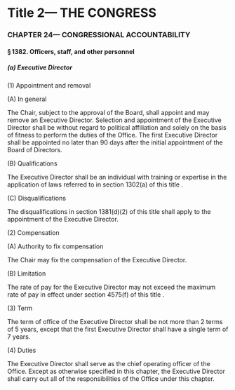 
# Title 2— THE CONGRESS
### CHAPTER 24— CONGRESSIONAL ACCOUNTABILITY
#### § 1382. Officers, staff, and other personnel
##### (a) Executive Director

(1) Appointment and removal

(A) In general

The Chair, subject to the approval of the Board, shall appoint and may remove an Executive Director. Selection and appointment of the Executive Director shall be without regard to political affiliation and solely on the basis of fitness to perform the duties of the Office. The first Executive Director shall be appointed no later than 90 days after the initial appointment of the Board of Directors.

(B) Qualifications

The Executive Director shall be an individual with training or expertise in the application of laws referred to in section 1302(a) of this title .

(C) Disqualifications

The disqualifications in section 1381(d)(2) of this title shall apply to the appointment of the Executive Director.

(2) Compensation

(A) Authority to fix compensation

The Chair may fix the compensation of the Executive Director.

(B) Limitation

The rate of pay for the Executive Director may not exceed the maximum rate of pay in effect under section 4575(f) of this title .

(3) Term

The term of office of the Executive Director shall be not more than 2 terms of 5 years, except that the first Executive Director shall have a single term of 7 years.

(4) Duties

The Executive Director shall serve as the chief operating officer of the Office. Except as otherwise specified in this chapter, the Executive Director shall carry out all of the responsibilities of the Office under this chapter.
